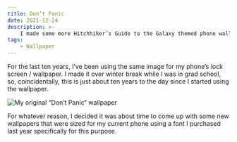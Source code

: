 ```yaml
---
title: Don’t Panic
date: 2021-12-24
description: >-
    I made some more Hitchhiker’s Guide to the Galaxy themed phone wallpapers.
tags:
    - Wallpaper
---
```


For the last ten years, I’ve been using the same image for my phone’s lock
screen / wallpaper. I made it over winter break while I was in grad school, so,
coincidentally, this is just about ten years to the day since I started using
the wallpaper.

![My original “Don’t Panic“ wallpaper](/img/dont-panic/dont-panic-original.png)

For whatever reason, I decided it was about time to come up with some new
wallpapers that were sized for my current phone using a font I purchased last
year specifically for this purpose.
